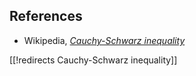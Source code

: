 

## References

* Wikipedia, _[Cauchy-Schwarz inequality](https://en.wikipedia.org/wiki/Cauchy&#8211;Schwarz_inequality)_

[[!redirects Cauchy-Schwarz inequality]]